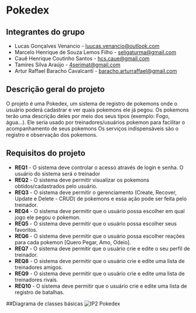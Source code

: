 # Pokedex

## Integrantes do grupo 
 * Lucas Gonçalves Venancio - luucas.venancio@outlook.com
 * Marcelo Henrique de Souza Lemos Filho - seligaturma@gmail.com 
 * Cauê Henrique Coutinho Santos - hcs.caue@gmail.com
 * Tamires Silva Araújo - 4serimat@gmail.com
 * Artur Raffael Baracho Cavalcanti - baracho.arturraffael@gmail.com

## Descrição geral do projeto  
 O projeto é uma Pokedex, um sistema de registro de pokemons onde o usuário poderá cadastrar e ver quais pokemons ele já pegou.
 Os pokemons terão uma descrição deles por meio dos seus tipos (exemplo: Fogo, água...).
 Ele seria usado por treinadores/usuários pokemon para facilitar o acompanhamento de seus pokemons
 Os serviços indispensáveis são o registro e observação dos pokemons.
 

## Requisitos do projeto
 * **REQ1** - O sistema deve controlar o acesso através de login e senha. O usuário do sistema será o treinador
 * **REQ2** - O sistema deve permitir visualizar os pokemons obtidos/cadastrados pelo usuário.
 * **REQ3** - O sistema deve permitir o gerenciamento (Create, Recover, Update e Delete - CRUD) de pokemons e essa ação pode ser feita pelo treinador.
 * **REQ4** - O sistema deve permitir que o usuário possa escolher em qual jogo ele pegou o pokemon.
 * **REQ5** - O sistema deve permitir que o usuário possa escolher seus favoritos.
 * **REQ6** - O sistema deve permitir que o usuário possa escolher reações para cada pokemon [Quero Pegar, Amo, Odeio].
 * **REQ7** - O sistema deve permitir que o usuário crie e edite o seu perfil de treinador.
 * **REQ8** - O sistema deve permitir que o usuário crie e edite uma lista de treinadores amigos.
 * **REQ9** - O sistema deve permitir que o usuário crie e edite uma lista de treinadores rivais.
 * **REQ10** - O sistema deve permitir que o usuário crie e edite uma lista de registro de batalhas.

##Diagrama de classes básicas
![IP2  Pokedex](https://user-images.githubusercontent.com/48563952/185745529-bc93a249-3ee4-419f-ae84-5d37d1bcdeaf.png)
